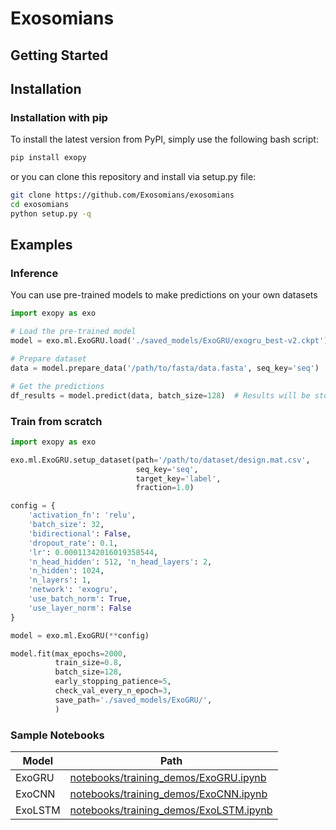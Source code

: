 # Exosomians

## Getting Started

## Installation

### Installation with pip

To install the latest version from PyPI, simply use the following bash script:

```bash
pip install exopy
```

or you can clone this repository and install via setup.py file:

```bash
git clone https://github.com/Exosomians/exosomians
cd exosomians
python setup.py -q
``` 

## Examples

### Inference

You can use pre-trained models to make predictions on your own datasets

```python
import exopy as exo

# Load the pre-trained model
model = exo.ml.ExoGRU.load('./saved_models/ExoGRU/exogru_best-v2.ckpt')

# Prepare dataset
data = model.prepare_data('/path/to/fasta/data.fasta', seq_key='seq')

# Get the predictions 
df_results = model.predict(data, batch_size=128)  # Results will be stored in a pandas dataframe 


```

### Train from scratch

```python
import exopy as exo

exo.ml.ExoGRU.setup_dataset(path='/path/to/dataset/design.mat.csv',
                            seq_key='seq',
                            target_key='label',
                            fraction=1.0)

config = {
    'activation_fn': 'relu',
    'batch_size': 32,
    'bidirectional': False,
    'dropout_rate': 0.1,
    'lr': 0.00011342016019358544,
    'n_head_hidden': 512, 'n_head_layers': 2,
    'n_hidden': 1024,
    'n_layers': 1,
    'network': 'exogru',
    'use_batch_norm': True,
    'use_layer_norm': False
}

model = exo.ml.ExoGRU(**config)

model.fit(max_epochs=2000,
          train_size=0.8,
          batch_size=128,
          early_stopping_patience=5,
          check_val_every_n_epoch=3,
          save_path='./saved_models/ExoGRU/',
          )

```

### Sample Notebooks

| Model   | Path                                                                                                                                |
|---------|-------------------------------------------------------------------------------------------------------------------------------------|
| ExoGRU  | [notebooks/training_demos/ExoGRU.ipynb](https://github.com/Exosomians/exosomians/blob/main/notebooks/training_demos/ExoGRU.ipynb)   |
| ExoCNN  | [notebooks/training_demos/ExoCNN.ipynb](https://github.com/Exosomians/exosomians/blob/main/notebooks/training_demos/ExoCNN.ipynb)   |
| ExoLSTM | [notebooks/training_demos/ExoLSTM.ipynb](https://github.com/Exosomians/exosomians/blob/main/notebooks/training_demos/ExoLSTM.ipynb) |

